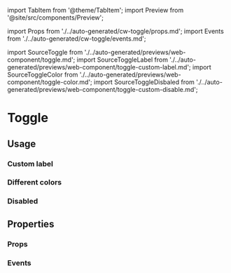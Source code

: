 import TabItem from '@theme/TabItem';
import Preview from '@site/src/components/Preview';

import Props from './../auto-generated/cw-toggle/props.md';
import Events from './../auto-generated/cw-toggle/events.md';

import SourceToggle from './../auto-generated/previews/web-component/toggle.md';
import SourceToggleLabel from './../auto-generated/previews/web-component/toggle-custom-label.md';
import SourceToggleColor from './../auto-generated/previews/web-component/toggle-color.md';
import SourceToggleDisbaled from './../auto-generated/previews/web-component/toggle-custom-disable.md';

# Toggle

## Usage

<Preview name="toggle">
  <TabItem value="javascript">
    <SourceToggle />
  </TabItem>
</Preview>

### Custom label

<Preview name="toggle-custom-label">
  <TabItem value="javascript">
    <SourceToggleLabel />
  </TabItem>
</Preview>

### Different colors

<Preview name="toggle-color">
  <TabItem value="javascript">
    <SourceToggleColor />
  </TabItem>
</Preview>

### Disabled

<Preview name="toggle-custom-disable">
  <TabItem value="javascript">
    <SourceToggleDisbaled />
  </TabItem>
</Preview>

## Properties

### Props

<Props />

### Events

<Events />
